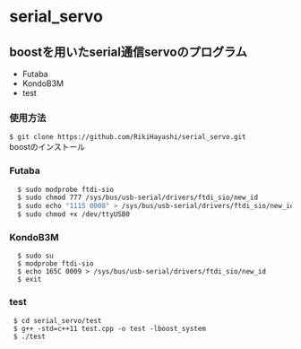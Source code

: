 # serial_servo

## boostを用いたserial通信servoのプログラム
* Futaba
* KondoB3M
* test
 ### 使用方法
 `$ git clone https://github.com/RikiHayashi/serial_servo.git`  
 boostのインストール
 ### Futaba
 ```bash
   $ sudo modprobe ftdi-sio
   $ sudo chmod 777 /sys/bus/usb-serial/drivers/ftdi_sio/new_id
   $ sudo echo "1115 0008" > /sys/bus/usb-serial/drivers/ftdi_sio/new_id
   $ sudo chmod +x /dev/ttyUSB0
 ```
 ### KondoB3M
 ```
   $ sudo su
   $ modprobe ftdi-sio
   $ echo 165C 0009 > /sys/bus/usb-serial/drivers/ftdi_sio/new_id
   $ exit
```
 ### test
 ```
  $ cd serial_servo/test  
  $ g++ -std=c++11 test.cpp -o test -lboost_system  
  $ ./test
 ```
